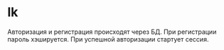 # lk

Авторизация и регистрация происходят через БД. При регистрации пароль хэшируется. При успешной авторизации стартует сессия.

